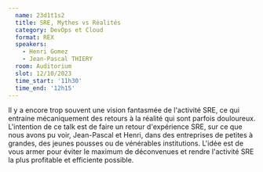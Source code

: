 ```yaml
---
  name: 23d1t1s2
  title: SRE, Mythes vs Réalités
  category: DevOps et Cloud
  format: REX
  speakers: 
    - Henri Gomez
    - Jean-Pascal THIERY
  room: Auditorium
  slot: 12/10/2023
  time_start: '11h30'
  time_end: '12h15'
---
```

Il y a encore trop souvent une vision fantasmée de l'activité SRE, ce qui entraine mécaniquement des retours à la réalité qui sont parfois douloureux.
L'intention de ce talk est de faire un retour d'expérience SRE, sur ce que nous avons pu voir, Jean-Pascal et Henri, dans des entreprises de petites à grandes, des jeunes pousses ou de vénérables institutions.
L'idée est de vous armer pour éviter le maximum de déconvenues et rendre l'activité SRE la plus profitable et efficiente possible.
